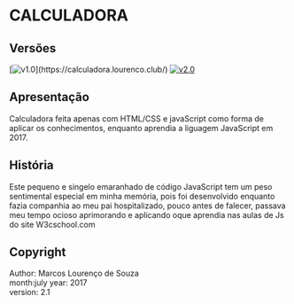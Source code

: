 # CALCULADORA

## Versões
[![v1.0](https://badgen.net/badge/original-legado/v1.0/blue?)](https://calculadora.lourenco.club/) 
[![v2.0](https://badgen.net/badge/atualizado/v2.0/green?icon=sourcegraph)](https://calculadora.lourenco.club/)


## Apresentação
Calculadora feita apenas com HTML/CSS e javaScript como forma de aplicar os conhecimentos, enquanto aprendia a liguagem JavaScript em 2017.

## História
Este pequeno e singelo emaranhado de código JavaScript tem um peso sentimental especial em minha memória, pois foi desenvolvido enquanto fazia companhia ao meu pai hospitalizado, pouco antes de falecer, passava meu tempo ocioso aprimorando e aplicando oque aprendia nas aulas de Js do site W3cschool.com

## Copyright
Author: Marcos Lourenço de Souza  
month:july
year: 2017  
version: 2.1

